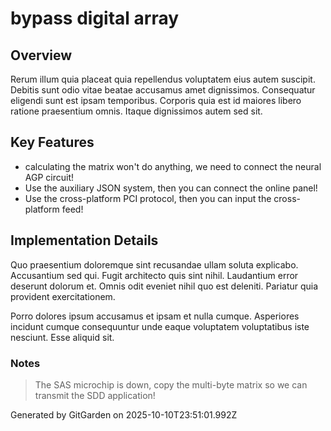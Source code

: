 # bypass digital array

## Overview
Rerum illum quia placeat quia repellendus voluptatem eius autem suscipit. Debitis sunt odio vitae beatae accusamus amet dignissimos. Consequatur eligendi sunt est ipsam temporibus. Corporis quia est id maiores libero ratione praesentium omnis. Itaque dignissimos autem sed sit.

## Key Features
- calculating the matrix won't do anything, we need to connect the neural AGP circuit!
- Use the auxiliary JSON system, then you can connect the online panel!
- Use the cross-platform PCI protocol, then you can input the cross-platform feed!

## Implementation Details
Quo praesentium doloremque sint recusandae ullam soluta explicabo. Accusantium sed qui. Fugit architecto quis sint nihil. Laudantium error deserunt dolorum et. Omnis odit eveniet nihil quo est deleniti. Pariatur quia provident exercitationem.
 Porro dolores ipsum accusamus et ipsam et nulla cumque. Asperiores incidunt cumque consequuntur unde eaque voluptatem voluptatibus iste nesciunt. Esse aliquid sit.

### Notes
> The SAS microchip is down, copy the multi-byte matrix so we can transmit the SDD application!

Generated by GitGarden on 2025-10-10T23:51:01.992Z